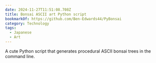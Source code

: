 ```yaml
---
date: 2024-11-27T11:51:08.708Z
title: Bonsai ASCII art Python script
bookmarkOf: https://github.com/Ben-Edwards44/PyBonsai
category: Technology
tags:
  - Japanese
  - Art
---
```


A cute Python script that generates procedural ASCII bonsai trees in the command line.
